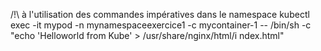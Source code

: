 /!\ à l'utilisation des commandes impératives dans le namespace
kubectl exec -it mypod -n mynamespaceexercice1 -c mycontainer-1 -- /bin/sh -c "echo 'Helloworld from Kube' > /usr/share/nginx/html/i
ndex.html"
